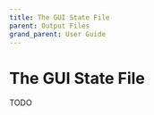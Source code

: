 ```yaml
---
title: The GUI State File
parent: Output Files
grand_parent: User Guide
---
```

# The GUI State File

TODO
